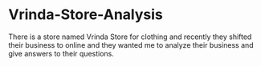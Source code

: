 # Vrinda-Store-Analysis
There is a store named Vrinda Store for clothing and recently they shifted their business to online and they wanted me to analyze their business and give answers to their questions.
